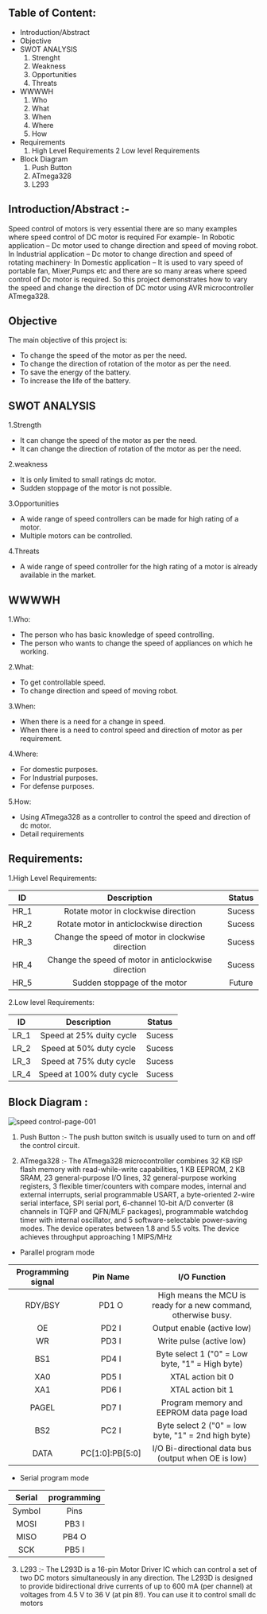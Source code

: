 ## Table of Content:
* Introduction/Abstract
* Objective
* SWOT ANALYSIS
    1. Strenght
    2. Weakness
    3. Opportunities
    4. Threats
* WWWWH
    1. Who
    2. What
    3. When
    4. Where
    5. How
* Requirements
    1. High Level Requirements
    2 Low level Requirements
* Block Diagram
    1. Push Button
    2. ATmega328
    3. L293

## Introduction/Abstract :-
Speed control of motors is very essential there are so many examples where speed control of DC motor is required For example- In Robotic application – Dc motor used to change direction and speed of moving robot. In Industrial application – Dc motor to change direction and speed of rotating machinery· In Domestic application – It is used to vary speed of portable fan, Mixer,Pumps etc and there are so many areas where speed control of Dc motor is required. So this project demonstrates how to vary the speed and change the direction of DC motor using AVR microcontroller ATmega328.

## Objective
The main objective of this project is:

* To change the speed of the motor as per the need.
* To change the direction of rotation of the motor as per the need.
* To save the energy of the battery.
* To increase the life of the battery.


## SWOT ANALYSIS

1.Strength
* It can change the speed of the motor as per the need.
* It can change the direction of rotation of the motor as per the need.

2.weakness
* It is only limited to small ratings dc motor.
* Sudden stoppage of the motor is not possible.

3.Opportunities
* A wide range of speed controllers can be made for high rating of a motor.
* Multiple motors can be controlled.

4.Threats
* A wide range of speed controller for the high rating of a motor is already available in the market.

## WWWWH
1.Who:
* The person who has basic knowledge of speed controlling.
* The person who wants to change the speed of appliances on which he working.

2.What:
* To get controllable speed.
* To change direction and speed of moving robot.

3.When:
* When there is a need for a change in speed.
* When there is a need to control speed and direction of motor as per requirement.

4.Where:
* For domestic purposes.
* For Industrial purposes.
* For defense purposes.

5.How:
* Using ATmega328 as a controller to control the speed and direction of dc motor.
* Detail requirements

## Requirements:

1.High Level Requirements:

|ID|	Description|	Status|
|:--:|:------------------------------------------------------:|:---------:|
|HR_1|	Rotate motor in clockwise direction|	Sucess|
|HR_2|	Rotate motor in anticlockwise direction|	Sucess|
|HR_3|	Change the speed of motor in clockwise direction|	Sucess|
|HR_4|	Change the speed of motor in anticlockwise direction|	Sucess|
|HR_5|	Sudden stoppage of the motor|	Future|

2.Low level Requirements:

|ID|	Description|	Status|
|:--:|:------------------------------------------------------:|:---------:|
|LR_1	|Speed at 25% duity cycle	|Sucess|
|LR_2|	Speed at 50% duty cycle	|Sucess|
|LR_3|	Speed at 75% duty cycle	|Sucess|
|LR_4|	Speed at 100% duty cycle|	Sucess|

## Block Diagram :
![speed control-page-001](https://user-images.githubusercontent.com/99121577/155689171-64c9142c-cdaa-41fe-8a7a-b7fd457ccdc5.jpg)


1. Push Button :- The push button switch is usually used to turn on and off the control circuit.

2. ATmega328 :- The ATmega328 microcontroller combines 32 KB ISP flash memory with read-while-write capabilities, 1 KB EEPROM, 2 KB SRAM, 23 general-purpose I/O lines, 32 general-purpose working registers, 3 flexible timer/counters with compare modes, internal and external interrupts, serial programmable USART, a byte-oriented 2-wire serial interface, SPI serial port, 6-channel 10-bit A/D converter (8 channels in TQFP and QFN/MLF packages), programmable watchdog timer with internal oscillator, and 5 software-selectable power-saving modes. The device operates between 1.8 and 5.5 volts. The device achieves throughput approaching 1 MIPS/MHz


* Parallel program mode

|Programming signal|	Pin Name|	I/O	Function|
|:--:|:------------------------------------------------------:|:---------:|
|RDY/BSY|	PD1	O|	High means the MCU is ready for a new command, otherwise busy.|
|OE|	PD2	I|	Output enable (active low)|
|WR	|PD3	I	|Write pulse (active low)|
|BS1|	PD4	I	|Byte select 1 ("0" = Low byte, "1" = High byte)|
|XA0	|PD5	I	|XTAL action bit 0|
|XA1|	PD6	I	|XTAL action bit 1|
|PAGEL	|PD7	I	|Program memory and EEPROM data page load|
|BS2|	PC2	I|	Byte select 2 ("0" = low byte, "1" = 2nd high byte)|
|DATA|	PC[1:0]:PB[5:0]	|I/O	Bi-directional data bus (output when OE is low)|


* Serial program mode

|Serial| programming|
|:--:|:------------------------------------------------------:|
|Symbol|	Pins|	I/O	Description|
|MOSI	|PB3	I	|Serial data in|
|MISO|	PB4	O | Serial Data out|
|SCK	|PB5	I	|Serial Clock|

3. L293 :- The L293D is a 16-pin Motor Driver IC which can control a set of two DC motors simultaneously in any direction. The L293D is designed to provide bidirectional drive currents of up to 600 mA (per channel) at voltages from 4.5 V to 36 V (at pin 8!). You can use it to control small dc motors

